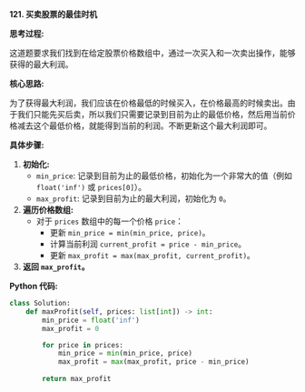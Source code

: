 **121. 买卖股票的最佳时机**

**思考过程:**

这道题要求我们找到在给定股票价格数组中，通过一次买入和一次卖出操作，能够获得的最大利润。

**核心思路:**

为了获得最大利润，我们应该在价格最低的时候买入，在价格最高的时候卖出。由于我们只能先买后卖，所以我们只需要记录到目前为止的最低价格，然后用当前价格减去这个最低价格，就能得到当前的利润。不断更新这个最大利润即可。

**具体步骤:**

1.  **初始化:**
    -   `min_price`: 记录到目前为止的最低价格，初始化为一个非常大的值（例如 `float('inf')` 或 `prices[0]`）。
    -   `max_profit`: 记录到目前为止的最大利润，初始化为 `0`。
2.  **遍历价格数组:**
    -   对于 `prices` 数组中的每一个价格 `price`：
        -   更新 `min_price = min(min_price, price)`。
        -   计算当前利润 `current_profit = price - min_price`。
        -   更新 `max_profit = max(max_profit, current_profit)`。
3.  **返回 `max_profit`。**

**Python 代码:**

```python
class Solution:
    def maxProfit(self, prices: list[int]) -> int:
        min_price = float('inf')
        max_profit = 0

        for price in prices:
            min_price = min(min_price, price)
            max_profit = max(max_profit, price - min_price)
        
        return max_profit
```
